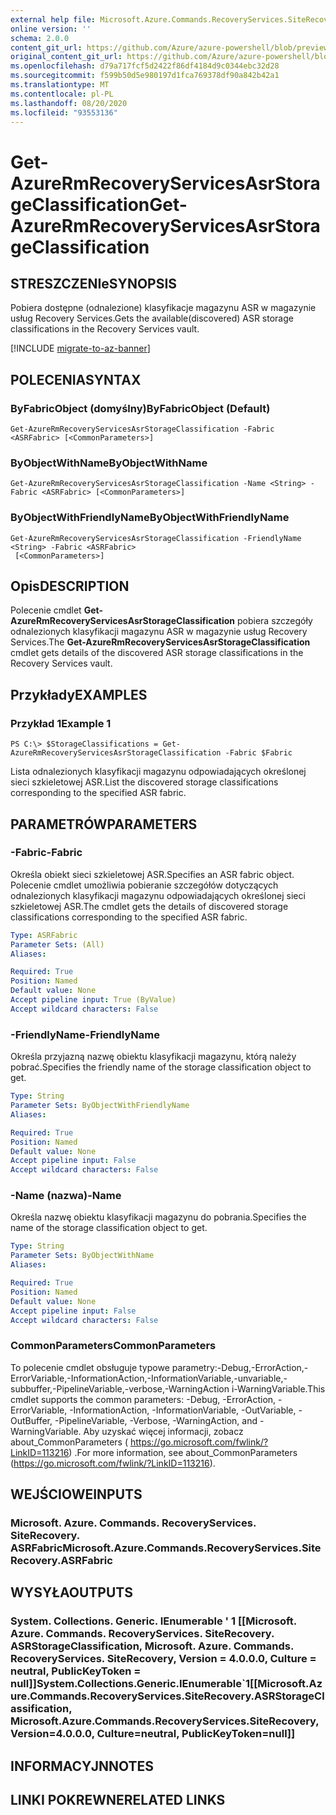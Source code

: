 ```yaml
---
external help file: Microsoft.Azure.Commands.RecoveryServices.SiteRecovery.dll-Help.xml
online version: ''
schema: 2.0.0
content_git_url: https://github.com/Azure/azure-powershell/blob/preview/src/ResourceManager/RecoveryServices.SiteRecovery/Commands.RecoveryServices.SiteRecovery/help/Get-AzureRmRecoveryServicesAsrStorageClassification.md
original_content_git_url: https://github.com/Azure/azure-powershell/blob/preview/src/ResourceManager/RecoveryServices.SiteRecovery/Commands.RecoveryServices.SiteRecovery/help/Get-AzureRmRecoveryServicesAsrStorageClassification.md
ms.openlocfilehash: d79a717fcf5d2422f86df4184d9c0344ebc32d28
ms.sourcegitcommit: f599b50d5e980197d1fca769378df90a842b42a1
ms.translationtype: MT
ms.contentlocale: pl-PL
ms.lasthandoff: 08/20/2020
ms.locfileid: "93553136"
---
```

# <span data-ttu-id="2e1f8-101">Get-AzureRmRecoveryServicesAsrStorageClassification</span><span class="sxs-lookup"><span data-stu-id="2e1f8-101">Get-AzureRmRecoveryServicesAsrStorageClassification</span></span>

## <span data-ttu-id="2e1f8-102">STRESZCZENIe</span><span class="sxs-lookup"><span data-stu-id="2e1f8-102">SYNOPSIS</span></span>
<span data-ttu-id="2e1f8-103">Pobiera dostępne (odnalezione) klasyfikacje magazynu ASR w magazynie usług Recovery Services.</span><span class="sxs-lookup"><span data-stu-id="2e1f8-103">Gets the available(discovered) ASR storage classifications in the Recovery Services vault.</span></span>

[!INCLUDE [migrate-to-az-banner](../../includes/migrate-to-az-banner.md)]

## <span data-ttu-id="2e1f8-104">POLECENIA</span><span class="sxs-lookup"><span data-stu-id="2e1f8-104">SYNTAX</span></span>

### <span data-ttu-id="2e1f8-105">ByFabricObject (domyślny)</span><span class="sxs-lookup"><span data-stu-id="2e1f8-105">ByFabricObject (Default)</span></span>
```
Get-AzureRmRecoveryServicesAsrStorageClassification -Fabric <ASRFabric> [<CommonParameters>]
```

### <span data-ttu-id="2e1f8-106">ByObjectWithName</span><span class="sxs-lookup"><span data-stu-id="2e1f8-106">ByObjectWithName</span></span>
```
Get-AzureRmRecoveryServicesAsrStorageClassification -Name <String> -Fabric <ASRFabric> [<CommonParameters>]
```

### <span data-ttu-id="2e1f8-107">ByObjectWithFriendlyName</span><span class="sxs-lookup"><span data-stu-id="2e1f8-107">ByObjectWithFriendlyName</span></span>
```
Get-AzureRmRecoveryServicesAsrStorageClassification -FriendlyName <String> -Fabric <ASRFabric>
 [<CommonParameters>]
```

## <span data-ttu-id="2e1f8-108">Opis</span><span class="sxs-lookup"><span data-stu-id="2e1f8-108">DESCRIPTION</span></span>
<span data-ttu-id="2e1f8-109">Polecenie cmdlet **Get-AzureRmRecoveryServicesAsrStorageClassification** pobiera szczegóły odnalezionych klasyfikacji magazynu ASR w magazynie usług Recovery Services.</span><span class="sxs-lookup"><span data-stu-id="2e1f8-109">The **Get-AzureRmRecoveryServicesAsrStorageClassification** cmdlet gets details of the discovered ASR storage classifications in the Recovery Services vault.</span></span>

## <span data-ttu-id="2e1f8-110">Przykłady</span><span class="sxs-lookup"><span data-stu-id="2e1f8-110">EXAMPLES</span></span>

### <span data-ttu-id="2e1f8-111">Przykład 1</span><span class="sxs-lookup"><span data-stu-id="2e1f8-111">Example 1</span></span>
```
PS C:\> $StorageClassifications = Get-AzureRmRecoveryServicesAsrStorageClassification -Fabric $Fabric
```

<span data-ttu-id="2e1f8-112">Lista odnalezionych klasyfikacji magazynu odpowiadających określonej sieci szkieletowej ASR.</span><span class="sxs-lookup"><span data-stu-id="2e1f8-112">List the discovered storage classifications corresponding to the specified ASR fabric.</span></span> 

## <span data-ttu-id="2e1f8-113">PARAMETRÓW</span><span class="sxs-lookup"><span data-stu-id="2e1f8-113">PARAMETERS</span></span>

### <span data-ttu-id="2e1f8-114">-Fabric</span><span class="sxs-lookup"><span data-stu-id="2e1f8-114">-Fabric</span></span>
<span data-ttu-id="2e1f8-115">Określa obiekt sieci szkieletowej ASR.</span><span class="sxs-lookup"><span data-stu-id="2e1f8-115">Specifies an ASR fabric object.</span></span> <span data-ttu-id="2e1f8-116">Polecenie cmdlet umożliwia pobieranie szczegółów dotyczących odnalezionych klasyfikacji magazynu odpowiadających określonej sieci szkieletowej ASR.</span><span class="sxs-lookup"><span data-stu-id="2e1f8-116">The cmdlet gets the details of discovered storage classifications corresponding to the specified ASR fabric.</span></span> 

```yaml
Type: ASRFabric
Parameter Sets: (All)
Aliases: 

Required: True
Position: Named
Default value: None
Accept pipeline input: True (ByValue)
Accept wildcard characters: False
```

### <span data-ttu-id="2e1f8-117">-FriendlyName</span><span class="sxs-lookup"><span data-stu-id="2e1f8-117">-FriendlyName</span></span>
<span data-ttu-id="2e1f8-118">Określa przyjazną nazwę obiektu klasyfikacji magazynu, którą należy pobrać.</span><span class="sxs-lookup"><span data-stu-id="2e1f8-118">Specifies the friendly name of the storage classification object to get.</span></span>

```yaml
Type: String
Parameter Sets: ByObjectWithFriendlyName
Aliases: 

Required: True
Position: Named
Default value: None
Accept pipeline input: False
Accept wildcard characters: False
```

### <span data-ttu-id="2e1f8-119">-Name (nazwa)</span><span class="sxs-lookup"><span data-stu-id="2e1f8-119">-Name</span></span>
<span data-ttu-id="2e1f8-120">Określa nazwę obiektu klasyfikacji magazynu do pobrania.</span><span class="sxs-lookup"><span data-stu-id="2e1f8-120">Specifies the name of the storage classification object to get.</span></span>

```yaml
Type: String
Parameter Sets: ByObjectWithName
Aliases: 

Required: True
Position: Named
Default value: None
Accept pipeline input: False
Accept wildcard characters: False
```

### <span data-ttu-id="2e1f8-121">CommonParameters</span><span class="sxs-lookup"><span data-stu-id="2e1f8-121">CommonParameters</span></span>
<span data-ttu-id="2e1f8-122">To polecenie cmdlet obsługuje typowe parametry:-Debug,-ErrorAction,-ErrorVariable,-InformationAction,-InformationVariable,-unvariable,-subbuffer,-PipelineVariable,-verbose,-WarningAction i-WarningVariable.</span><span class="sxs-lookup"><span data-stu-id="2e1f8-122">This cmdlet supports the common parameters: -Debug, -ErrorAction, -ErrorVariable, -InformationAction, -InformationVariable, -OutVariable, -OutBuffer, -PipelineVariable, -Verbose, -WarningAction, and -WarningVariable.</span></span> <span data-ttu-id="2e1f8-123">Aby uzyskać więcej informacji, zobacz about_CommonParameters ( https://go.microsoft.com/fwlink/?LinkID=113216) .</span><span class="sxs-lookup"><span data-stu-id="2e1f8-123">For more information, see about_CommonParameters (https://go.microsoft.com/fwlink/?LinkID=113216).</span></span>

## <span data-ttu-id="2e1f8-124">WEJŚCIOWE</span><span class="sxs-lookup"><span data-stu-id="2e1f8-124">INPUTS</span></span>

### <span data-ttu-id="2e1f8-125">Microsoft. Azure. Commands. RecoveryServices. SiteRecovery. ASRFabric</span><span class="sxs-lookup"><span data-stu-id="2e1f8-125">Microsoft.Azure.Commands.RecoveryServices.SiteRecovery.ASRFabric</span></span>

## <span data-ttu-id="2e1f8-126">WYSYŁA</span><span class="sxs-lookup"><span data-stu-id="2e1f8-126">OUTPUTS</span></span>

### <span data-ttu-id="2e1f8-127">System. Collections. Generic. IEnumerable ' 1 [[Microsoft. Azure. Commands. RecoveryServices. SiteRecovery. ASRStorageClassification, Microsoft. Azure. Commands. RecoveryServices. SiteRecovery, Version = 4.0.0.0, Culture = neutral, PublicKeyToken = null]]</span><span class="sxs-lookup"><span data-stu-id="2e1f8-127">System.Collections.Generic.IEnumerable\`1[[Microsoft.Azure.Commands.RecoveryServices.SiteRecovery.ASRStorageClassification, Microsoft.Azure.Commands.RecoveryServices.SiteRecovery, Version=4.0.0.0, Culture=neutral, PublicKeyToken=null]]</span></span>

## <span data-ttu-id="2e1f8-128">INFORMACYJN</span><span class="sxs-lookup"><span data-stu-id="2e1f8-128">NOTES</span></span>

## <span data-ttu-id="2e1f8-129">LINKI POKREWNE</span><span class="sxs-lookup"><span data-stu-id="2e1f8-129">RELATED LINKS</span></span>

